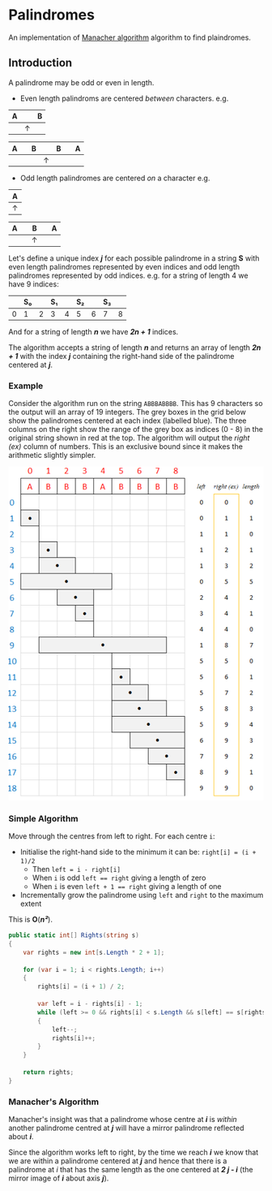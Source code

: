 # Palindromes

An implementation of [Manacher algorithm](https://en.wikipedia.org/wiki/Longest_palindromic_substring) algorithm to find plaindromes.

## Introduction

A palindrome may be odd or even in length.
* Even length palindroms are centered *between* characters. e.g.

| A |   | B |
|---|---|---|
|   | ↑ |   |

| A |   | B |   | B |   | A |
|---|---|---|---|---|---|---|
|   |   |   | ↑ |   |   |   |

* Odd length palindromes are centered *on* a character e.g.

| A |
|---|
| ↑ |

| A |   | B |   | A |
|---|---|---|---|---|
|   |   | ↑ |   |   |

Let's define a unique index ***j*** for each possible palindrome in a string **S** with even length palindromes represented by even indices and odd length palindromes represented by odd indices. e.g. for a string of length 4 we have 9 indices:

|   | S₀|   | S₁|   | S₂|   | S₃|   |
|---|---|---|---|---|---|---|---|---|
| 0 | 1 | 2 | 3 | 4 | 5 | 6 | 7 | 8 |

And for a string of length ***n*** we have ***2n + 1*** indices.

The algorithm accepts a string of length ***n*** and returns an array of length ***2n + 1*** with the index ***j*** containing the right-hand side of the palindrome centered at ***j***.

### Example
Consider the algorithm run on the string `ABBBABBBB`. This has 9 characters so the output will an array of 19 integers. The grey boxes in the grid below show the palindromes centered at each index (labelled blue). The three columns on the right show the range of the grey box as indices (0 - 8) in the original string shown in red at the top. The algorithm will output the *right (ex)* column of numbers. This is an exclusive bound since it makes the arithmetic slightly simpler.

![alt text](https://github.com/rbec/Palindromes/blob/master/example.PNG)

### Simple Algorithm
Move through the centres from left to right. For each centre `i`:
* Initialise the right-hand side to the minimum it can be: `right[i] = (i + 1)/2`
  * Then `left = i - right[i]`
  * When `i` is odd `left == right` giving a length of zero
  * When `i` is even `left + 1 == right` giving a length of one
* Incrementally grow the palindrome using `left` and `right` to the maximum extent

This is **O**(***n²***).

``` C#
public static int[] Rights(string s)
{
    var rights = new int[s.Length * 2 + 1];

    for (var i = 1; i < rights.Length; i++)
    {
        rights[i] = (i + 1) / 2;

        var left = i - rights[i] - 1;
        while (left >= 0 && rights[i] < s.Length && s[left] == s[rights[i]])
        {
            left--;
            rights[i]++;
        }
    }

    return rights;
}
```
### Manacher's Algorithm
Manacher's insight was that a palindrome whose centre at ***i*** is *within* another palindrome centred at ***j*** will have a mirror palindrome reflected about ***i***.

Since the algorithm works left to right, by the time we reach ***i*** we know that we are within a palindrome centered at ***j*** and hence that there is a palindrome at *i* that has the same length as the one centered at ***2 j - i*** (the mirror image of ***i*** about axis ***j***).
